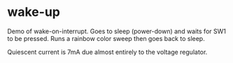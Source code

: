 # wake-up

Demo of wake-on-interrupt. Goes to sleep (power-down) and waits for
SW1 to be pressed.  Runs a rainbow color sweep then goes back to
sleep.

Quiescent current is 7mA due almost entirely to the voltage regulator.

